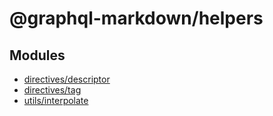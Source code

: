 # @graphql-markdown/helpers

## Modules

- [directives/descriptor](directives/descriptor.md)
- [directives/tag](directives/tag.md)
- [utils/interpolate](utils/interpolate.md)
